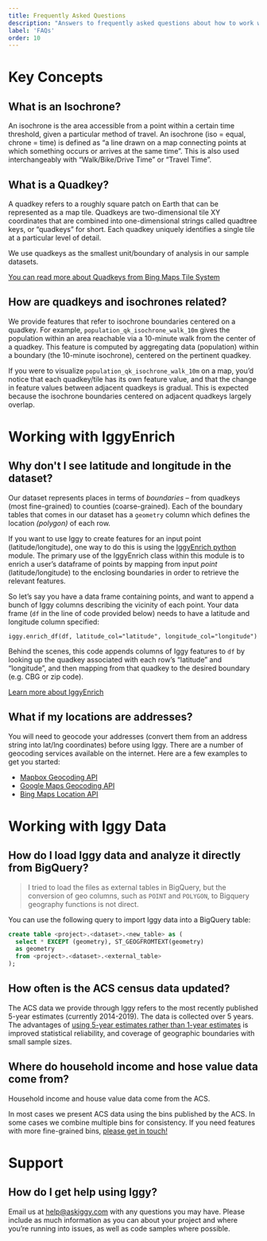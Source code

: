 ```yaml
---
title: Frequently Asked Questions
description: "Answers to frequently asked questions about how to work with Iggy Data and IggyEnrich."
label: 'FAQs'
order: 10
---
```


# Key Concepts

## What is an Isochrone?

An isochrone is the area accessible from a point within a certain time threshold, given a particular method of travel. An isochrone (iso = equal, chrone = time) is defined as “a line drawn on a map connecting points at which something occurs or arrives at the same time”. This is also used interchangeably with “Walk/Bike/Drive Time” or “Travel Time”.

## What is a Quadkey?

A quadkey refers to a roughly square patch on Earth that can be represented as a map tile. Quadkeys are two-dimensional tile XY coordinates that are combined into one-dimensional strings called quadtree keys, or “quadkeys” for short. Each quadkey uniquely identifies a single tile at a particular level of detail.

We use quadkeys as the smallest unit/boundary of analysis in our sample datasets.

[You can read more about Quadkeys from Bing Maps Tile System](https://docs.microsoft.com/en-us/bingmaps/articles/bing-maps-tile-system#tile-coordinates-and-quadkeys)

## How are quadkeys and isochrones related?

We provide features that refer to isochrone boundaries centered on a quadkey. For example, `population_qk_isochrone_walk_10m` gives the population within an area reachable via a 10-minute walk from the center of a quadkey. This feature is computed by aggregating data (population) within a boundary (the 10-minute isochrone), centered on the pertinent quadkey.

If you were to visualize `population_qk_isochrone_walk_10m` on a map, you’d notice that each quadkey/tile has its own feature value, and that the change in feature values between adjacent quadkeys is gradual. This is expected because the isochrone boundaries centered on adjacent quadkeys largely overlap.

# Working with IggyEnrich

## Why don't I see latitude and longitude in the dataset?

Our dataset represents places in terms of _boundaries_ – from quadkeys (most fine-grained) to counties (coarse-grained). Each of the boundary tables that comes in our dataset has a `geometry` column which defines the location _(polygon)_ of each row.

If you want to use Iggy to create features for an input point (latitude/longitude), one way to do this is using the [IggyEnrich python](https://www.github.com/askiggy/iggy-enrich-python) module. The primary use of the IggyEnrich class within this module is to enrich a user’s dataframe of points by mapping from input _point_ (latitude/longitude) to the enclosing boundaries in order to retrieve the relevant features.

So let’s say you have a data frame containing points, and want to append a bunch of Iggy columns describing the vicinity of each point. Your data frame (`df` in the line of code provided below) needs to have a latitude and longitude column specified:

```
iggy.enrich_df(df, latitude_col="latitude", longitude_col="longitude")
```

Behind the scenes, this code appends columns of Iggy features to `df` by looking up the quadkey associated with each row’s “latitude” and “longitude”, and then mapping from that quadkey to the desired boundary (e.g. CBG or zip code).

[Learn more about IggyEnrich](https://github.com/askiggy/iggy-enrich-python)

## What if my locations are addresses?

You will need to geocode your addresses (convert them from an address string into lat/lng coordinates) before using Iggy. There are a number of geocoding services available on the internet. Here are a few examples to get you started:

* [Mapbox Geocoding API](https://docs.mapbox.com/api/search/geocoding/)
* [Google Maps Geocoding API](https://developers.google.com/maps/documentation/geocoding/overview)
* [Bing Maps Location API](https://docs.microsoft.com/en-us/bingmaps/rest-services/locations/)

# Working with Iggy Data

## How do I load Iggy data and analyze it directly from BigQuery?

> I tried to load the files as external tables in BigQuery, but the conversion of geo columns, such as `POINT` and `POLYGON`, to Bigquery geography functions is not direct.

You can use the following query to import Iggy data into a BigQuery table:

```sql
create table <project>.<dataset>.<new_table> as (
  select * EXCEPT (geometry), ST_GEOGFROMTEXT(geometry)
  as geometry
  from <project>.<dataset>.<external_table>
);
```

## How often is the ACS census data updated?

The ACS data we provide through Iggy refers to the most recently published 5-year estimates (currently 2014-2019). The data is collected over 5 years. The advantages of [using 5-year estimates rather than 1-year estimates](https://www.census.gov/programs-surveys/acs/guidance/estimates.html) is improved statistical reliability, and coverage of geographic boundaries with small sample sizes.

## Where do household income and hose value data come from?

Household income and house value data come from the ACS.

In most cases we present ACS data using the bins published by the ACS. In some cases we combine multiple bins for consistency. If you need features with more fine-grained bins, [please get in touch!](mailto:help@askiggy.com)

# Support

## How do I get help using Iggy?

Email us at help@askiggy.com with any questions you may have. Please include as much information as you can about your project and where you’re running into issues, as well as code samples where possible.
